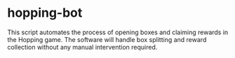 # hopping-bot
This script automates the process of opening boxes and claiming rewards in the Hopping game. The software will handle box splitting and reward collection without any manual intervention required.
